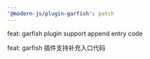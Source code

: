 ```yaml
---
'@modern-js/plugin-garfish': patch
---
```


feat: garfish plugin support append entry code

feat: garfish 插件支持补充入口代码
